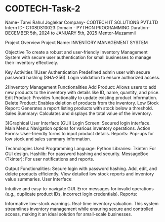 # CODTECH-Task-2
Name- Tanvi Rahul Joglekar
Company- CODTECH IT SOLUTIONS PVT.LTD
Intern ID- CT08DS10023
Domain - PYTHON PROGRAMMING
Duration- DECEMBER 5th, 2024 to JANUARY 5th, 2025
Mentor-Muzammil

Project Overview
Project Name: INVENTORY MANAGEMENT SYSTEM

Objective
To create a robust and user-friendly Inventory Management System with secure user authentication for small businesses to manage their inventory effectively.

Key Activities
1)User Authentication
Predefined admin user with secure password hashing (SHA-256).
Login validation to ensure authorized access.

2)Inventory Management Functionalities
Add Product: Allows users to add new products to the inventory with details like ID, name, quantity, and price.
Edit Product: Provides functionality to update existing product information.
Delete Product: Enables deletion of products from the inventory.
Low Stock Report: Generates a report listing products with stock below a threshold.
Sales Summary: Calculates and displays the total value of the inventory.

3)Graphical User Interface (GUI)
Login Screen: Secured login interface.
Main Menu: Navigation options for various inventory operations.
Action Forms: User-friendly forms to input product details.
Reports: Pop-ups for low stock and sales summary information.

Technologies Used
Programming Language: Python
Libraries:
Tkinter: For GUI design.
Hashlib: For password hashing and security.
MessageBox (Tkinter): For user notifications and reports.

Output
Functionalities:
Secure login with password hashing.
Add, edit, and delete products efficiently.
View detailed low stock reports and inventory value summaries.
User Interface:

Intuitive and easy-to-navigate GUI.
Error messages for invalid operations (e.g., duplicate product IDs, incorrect login credentials).
Reports:

Informative low-stock warnings.
Real-time inventory valuation.
This system streamlines inventory management while ensuring secure and controlled access, making it an ideal solution for small-scale businesses.












